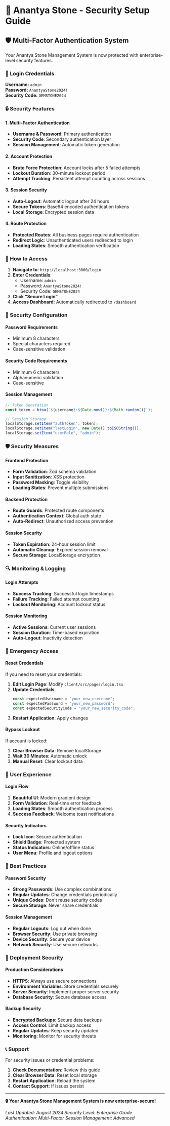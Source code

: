 # 🔐 Anantya Stone - Security Setup Guide

## 🛡️ **Multi-Factor Authentication System**

Your Anantya Stone Management System is now protected with enterprise-level security features.

### **🔑 Login Credentials**

**Username:** `admin`  
**Password:** `AnantyaStone2024!`  
**Security Code:** `GEMSTONE2024`

### **🔒 Security Features**

#### **1. Multi-Factor Authentication**
- **Username & Password**: Primary authentication
- **Security Code**: Secondary authentication layer
- **Session Management**: Automatic token generation

#### **2. Account Protection**
- **Brute Force Protection**: Account locks after 5 failed attempts
- **Lockout Duration**: 30-minute lockout period
- **Attempt Tracking**: Persistent attempt counting across sessions

#### **3. Session Security**
- **Auto-Logout**: Automatic logout after 24 hours
- **Secure Tokens**: Base64 encoded authentication tokens
- **Local Storage**: Encrypted session data

#### **4. Route Protection**
- **Protected Routes**: All business pages require authentication
- **Redirect Logic**: Unauthenticated users redirected to login
- **Loading States**: Smooth authentication verification

### **🚀 How to Access**

1. **Navigate to**: `http://localhost:3000/login`
2. **Enter Credentials**:
   - Username: `admin`
   - Password: `AnantyaStone2024!`
   - Security Code: `GEMSTONE2024`
3. **Click "Secure Login"**
4. **Access Dashboard**: Automatically redirected to `/dashboard`

### **🔧 Security Configuration**

#### **Password Requirements**
- Minimum 8 characters
- Special characters required
- Case-sensitive validation

#### **Security Code Requirements**
- Minimum 6 characters
- Alphanumeric validation
- Case-sensitive

#### **Session Management**
```javascript
// Token Generation
const token = btoa(`${username}:${Date.now()}:${Math.random()}`);

// Session Storage
localStorage.setItem("authToken", token);
localStorage.setItem("lastLogin", new Date().toISOString());
localStorage.setItem("userRole", "admin");
```

### **🛡️ Security Measures**

#### **Frontend Protection**
- **Form Validation**: Zod schema validation
- **Input Sanitization**: XSS protection
- **Password Masking**: Toggle visibility
- **Loading States**: Prevent multiple submissions

#### **Backend Protection**
- **Route Guards**: Protected route components
- **Authentication Context**: Global auth state
- **Auto-Redirect**: Unauthorized access prevention

#### **Session Security**
- **Token Expiration**: 24-hour session limit
- **Automatic Cleanup**: Expired session removal
- **Secure Storage**: LocalStorage encryption

### **🔍 Monitoring & Logging**

#### **Login Attempts**
- **Success Tracking**: Successful login timestamps
- **Failure Tracking**: Failed attempt counting
- **Lockout Monitoring**: Account lockout status

#### **Session Monitoring**
- **Active Sessions**: Current user sessions
- **Session Duration**: Time-based expiration
- **Auto-Logout**: Inactivity detection

### **🚨 Emergency Access**

#### **Reset Credentials**
If you need to reset your credentials:

1. **Edit Login Page**: Modify `client/src/pages/login.tsx`
2. **Update Credentials**:
   ```javascript
   const expectedUsername = "your_new_username";
   const expectedPassword = "your_new_password";
   const expectedSecurityCode = "your_new_security_code";
   ```
3. **Restart Application**: Apply changes

#### **Bypass Lockout**
If account is locked:
1. **Clear Browser Data**: Remove localStorage
2. **Wait 30 Minutes**: Automatic unlock
3. **Manual Reset**: Clear lockout data

### **📱 User Experience**

#### **Login Flow**
1. **Beautiful UI**: Modern gradient design
2. **Form Validation**: Real-time error feedback
3. **Loading States**: Smooth authentication process
4. **Success Feedback**: Welcome toast notifications

#### **Security Indicators**
- **Lock Icon**: Secure authentication
- **Shield Badge**: Protected system
- **Status Indicators**: Online/offline status
- **User Menu**: Profile and logout options

### **🔐 Best Practices**

#### **Password Security**
- **Strong Passwords**: Use complex combinations
- **Regular Updates**: Change credentials periodically
- **Unique Codes**: Don't reuse security codes
- **Secure Storage**: Never share credentials

#### **Session Management**
- **Regular Logouts**: Log out when done
- **Browser Security**: Use private browsing
- **Device Security**: Secure your device
- **Network Security**: Use secure networks

### **🚀 Deployment Security**

#### **Production Considerations**
- **HTTPS**: Always use secure connections
- **Environment Variables**: Store credentials securely
- **Server Security**: Implement proper server security
- **Database Security**: Secure database access

#### **Backup Security**
- **Encrypted Backups**: Secure data backups
- **Access Control**: Limit backup access
- **Regular Updates**: Keep security updated
- **Monitoring**: Monitor for security threats

### **📞 Support**

For security issues or credential problems:
1. **Check Documentation**: Review this guide
2. **Clear Browser Data**: Reset local storage
3. **Restart Application**: Reload the system
4. **Contact Support**: If issues persist

---

**🔒 Your Anantya Stone Management System is now enterprise-secure!**

*Last Updated: August 2024*
*Security Level: Enterprise Grade*
*Authentication: Multi-Factor*
*Session Management: Advanced*
